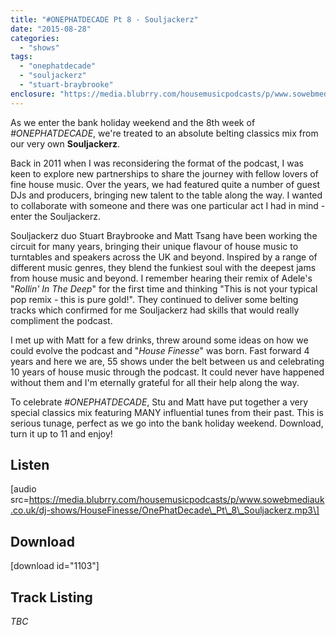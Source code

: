 ```yaml
---
title: "#ONEPHATDECADE Pt 8 - Souljackerz"
date: "2015-08-28"
categories: 
  - "shows"
tags: 
  - "onephatdecade"
  - "souljackerz"
  - "stuart-braybrooke"
enclosure: "https://media.blubrry.com/housemusicpodcasts/p/www.sowebmediauk.co.uk/dj-shows/HouseFinesse/OnePhatDecade_Pt_8_Souljackerz.mp3 0 audio/mpeg "
---
```


As we enter the bank holiday weekend and the 8th week of _#ONEPHATDECADE_, we're treated to an absolute belting classics mix from our very own **Souljackerz**.

Back in 2011 when I was reconsidering the format of the podcast, I was keen to explore new partnerships to share the journey with fellow lovers of fine house music. Over the years, we had featured quite a number of guest DJs and producers, bringing new talent to the table along the way. I wanted to collaborate with someone and there was one particular act I had in mind - enter the Souljackerz.

Souljackerz duo Stuart Braybrooke and Matt Tsang have been working the circuit for many years, bringing their unique flavour of house music to turntables and speakers across the UK and beyond. Inspired by a range of different music genres, they blend the funkiest soul with the deepest jams from house music and beyond. I remember hearing their remix of Adele's "_Rollin' In The Deep_" for the first time and thinking "This is not your typical pop remix - this is pure gold!". They continued to deliver some belting tracks which confirmed for me Souljackerz had skills that would really compliment the podcast.

I met up with Matt for a few drinks, threw around some ideas on how we could evolve the podcast and "_House Finesse_" was born. Fast forward 4 years and here we are, 55 shows under the belt between us and celebrating 10 years of house music through the podcast. It could never have happened without them and I'm eternally grateful for all their help along the way.

To celebrate _#ONEPHATDECADE_, Stu and Matt have put together a very special classics mix featuring MANY influential tunes from their past. This is serious tunage, perfect as we go into the bank holiday weekend. Download, turn it up to 11 and enjoy!

## Listen

\[audio src=https://media.blubrry.com/housemusicpodcasts/p/www.sowebmediauk.co.uk/dj-shows/HouseFinesse/OnePhatDecade\_Pt\_8\_Souljackerz.mp3\]

## Download

\[download id="1103"\]

## Track Listing

_TBC_
